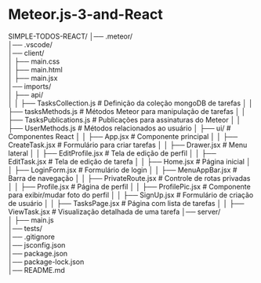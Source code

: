 ﻿# Meteor.js-3-and-React

SIMPLE-TODOS-REACT/
│── .meteor/                 
│── .vscode/                
│── client/                  
│   ├── main.css            
│   ├── main.html            
│   ├── main.jsx             
│── imports/                 
│   ├── api/                
│   │   ├── TasksCollection.js      # Definição da coleção mongoDB de tarefas
│   │   ├── tasksMethods.js         # Métodos Meteor para manipulação de tarefas
│   │   ├── TasksPublications.js    # Publicações para assinaturas do Meteor
│   │   ├── UserMethods.js          # Métodos relacionados ao usuário
│   ├── ui/                  # Componentes React
│   │   ├── App.jsx                # Componente principal
│   │   ├── CreateTask.jsx         # Formulário para criar tarefas
│   │   ├── Drawer.jsx             # Menu lateral
│   │   ├── EditProfile.jsx        # Tela de edição de perfil
│   │   ├── EditTask.jsx           # Tela de edição de tarefa
│   │   ├── Home.jsx               # Página inicial
│   │   ├── LoginForm.jsx          # Formulário de login
│   │   ├── MenuAppBar.jsx         # Barra de navegação
│   │   ├── PrivateRoute.jsx       # Controle de rotas privadas
│   │   ├── Profile.jsx            # Página de perfil
│   │   ├── ProfilePic.jsx         # Componente para exibir/mudar foto do perfil
│   │   ├── SignUp.jsx             # Formulário de criação de usuário
│   │   ├── TasksPage.jsx          # Página com lista de tarefas
│   │   ├── ViewTask.jsx           # Visualização detalhada de uma tarefa 
│── server/                  
│   ├── main.js              
│── tests/                   
│── .gitignore              
│── jsconfig.json           
│── package.json             
│── package-lock.json        
│── README.md                
